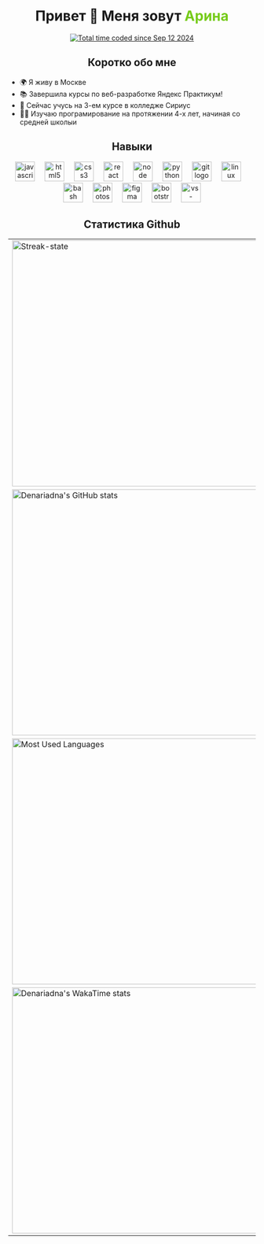 <div align="center">
  <h1>Привет 👋 Меня зовут <span style="color:#76cb1a">Арина</span></h1>
</div>


<div align="center">
  <a href="https://wakatime.com/@983b0e9e-9642-4e53-8414-521faa52c10f"><img src="https://wakatime.com/badge/user/983b0e9e-9642-4e53-8414-521faa52c10f.svg" alt="Total time coded since Sep 12 2024" /></a>
  
  ## Коротко обо мне
</div>

- 🌍 Я живу в Москве
- 📚 Завершила курсы по веб-разработке Яндекс Практикум!
- 🧠 Сейчас учусь на 3-ем курсе в колледже Сириус
- 👨‍💻 Изучаю програмирование на протяжении 4-х лет, начиная со средней школыи


<div align="center">

  <h2 slyle="">Навыки</h2>
  <img src="https://skillicons.dev/icons?i=js" height="40" alt="javascript logo"  />
  <img width="12" />
  <img src="https://skillicons.dev/icons?i=html" height="40" alt="html5 logo"  />
  <img width="12" />
  <img src="https://skillicons.dev/icons?i=css" height="40" alt="css3 logo"  />
  <img width="12" />
  <img src="https://skillicons.dev/icons?i=react" height="40" alt="react logo"  />
  <img width="12" />
  <img src="https://skillicons.dev/icons?i=nodejs" height="40" alt="node logo"  />
  <img width="12" />
  <img src="https://skillicons.dev/icons?i=py" height="40" alt="python logo"  />
  <img width="12" />
  <img src="https://skillicons.dev/icons?i=git" height="40" alt="git logo"  />
  <img width="12" />
  <img src="https://skillicons.dev/icons?i=linux" height="40" alt="linux logo"  />
  <img width="12" />
  <img src="https://skillicons.dev/icons?i=bash" height="40" alt="bash logo"  />
  <img width="12" />
  <img src="https://skillicons.dev/icons?i=ps" height="40" alt="photoshop logo"  />
  <img width="12" />
  <img src="https://skillicons.dev/icons?i=figma" height="40" alt="figma logo"  />
  <img width="12" />
  <img src="https://skillicons.dev/icons?i=bootstrap" height="40" alt="bootstrap5 logo"  />
  <img width="12" />
  <img src="https://skillicons.dev/icons?i=vscode" height="40" alt="vs-code logo"  />
</div>

<div align="center">

  <h2>Статистика Github</h2>

  <table>
    <tr>
      <td>
        <img src="https://github-readme-streak-stats.herokuapp.com/?user=Denariadna&stroke=76cb1a&background=transparent&ring=facc15&fire=facc15&currStreakNum=76cb1a&currStreakLabel=facc15&sideNums=76cb1a&sideLabels=76cb1a&dates=76cb1a&hide_border=true" width="500" alt="Streak-state" />
      </td>
    </tr>
    <tr>
      <td>
        <img src="https://github-readme-stats.vercel.app/api?username=Denariadna&show_icons=true&hide=contribs&count_private=true&title_color=facc15&text_color=76cb1a&icon_color=3382ed&hide_border=true&show_icons=true&theme=transparent" width="500" alt="Denariadna's GitHub stats" />
      </td>
    </tr>
    <tr>
      <td>
        <img src="https://github-readme-stats.vercel.app/api/top-langs?username=Denariadna&locale=en&hide_title=false&layout=compact&card_width=320&langs_count=5&title_color=facc15&text_color=76cb1a&icon_color=3382ed&hide_border=true&theme=transparent" width="500" alt="Most Used Languages" />
      </td>
    </tr>
    <tr>
      <td>
        <a href="https://wakatime.com/@Denariadna" target="_blank">
          <img src="https://github-readme-stats.vercel.app/api/wakatime?username=Denariadna&layout=compact&&title_color=facc15&text_color=76cb1a&icon_color=3382ed&hide_border=true&theme=transparent&range=all_time" width="500" alt="Denariadna's WakaTime stats" />
        </a>
      </td>
    </tr>
  </table>

</div>
